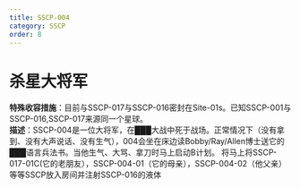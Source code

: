 ```yaml
---
title: SSCP-004
category: SSCP
order: 8
---
```

# 杀星大将军  
**特殊收容措施**：目前与SSCP-017与SSCP-016密封在Site-01s。已知SSCP-001与SSCP-016,SSCP-017来源同一个星球。  
**描述**：SSCP-004是一位大将军，在███大战中死于战场。正常情况下（没有拿到、没有大声说话、没有生气），004会坐在床边读Bobby/Ray/Allen博士送它的███语言兵法书。当他生气、大骂、拿刀时马上启动B计划。
将马上将SSCP-017-01C(它的老朋友），SSCP-004-01（它的母亲），SSCP-004-02（他父亲）等等SSCP放入房间并注射SSCP-016的液体
